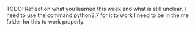 TODO: Reflect on what you learned this week and what is still unclear.
I need to use the command python3.7 for it to work
I need to be in the me folder for this to work properly.
